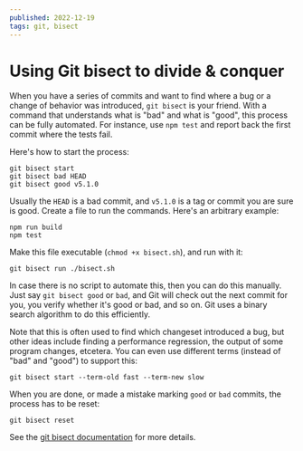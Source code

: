 ```yaml
---
published: 2022-12-19
tags: git, bisect
---
```


# Using Git bisect to divide & conquer

When you have a series of commits and want to find where a bug or a change of
behavior was introduced, `git bisect` is your friend. With a command that
understands what is "bad" and what is "good", this process can be fully
automated. For instance, use `npm test` and report back the first commit where
the tests fail.

Here's how to start the process:

```shell
git bisect start
git bisect bad HEAD
git bisect good v5.1.0
```

Usually the `HEAD` is a bad commit, and `v5.1.0` is a tag or commit you are sure
is good. Create a file to run the commands. Here's an arbitrary example:

```shell title=bisect.sh
npm run build
npm test
```

Make this file executable (`chmod +x bisect.sh`), and run with it:

```shell
git bisect run ./bisect.sh
```

In case there is no script to automate this, then you can do this manually. Just
say `git bisect good` or `bad`, and Git will check out the next commit for you,
you verify whether it's good or bad, and so on. Git uses a binary search
algorithm to do this efficiently.

Note that this is often used to find which changeset introduced a bug, but other
ideas include finding a performance regression, the output of some program
changes, etcetera. You can even use different terms (instead of "bad" and
"good") to support this:

```shell
git bisect start --term-old fast --term-new slow
```

When you are done, or made a mistake marking `good` or `bad` commits, the
process has to be reset:

```shell
git bisect reset
```

See the [git bisect documentation][1] for more details.

[1]: https://git-scm.com/docs/git-bisect
